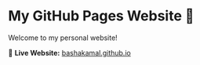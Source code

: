# My GitHub Pages Website 🚀

Welcome to my personal website!  

🔗 **Live Website:** [bashakamal.github.io](https://bashakamal.github.io/)

